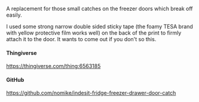 A replacement for those small catches on the freezer doors which break off easily.

I used some strong narrow double sided sticky tape (the foamy TESA brand with yellow protective film works well) on the back of the print to firmly attach it to the door. It wants to come out if you don't so this.

#### Thingiverse

<https://thingiverse.com/thing:6563185>

#### GitHub

<https://github.com/nomike/indesit-fridge-freezer-drawer-door-catch>
